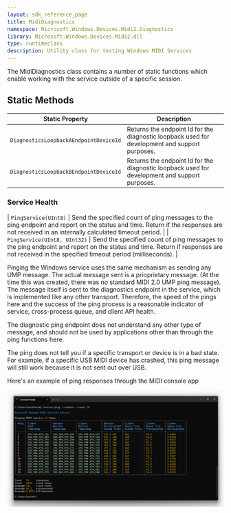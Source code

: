 ```yaml
---
layout: sdk_reference_page
title: MidiDiagnostics
namespace: Microsoft.Windows.Devices.Midi2.Diagnostics
library: Microsoft.Windows.Devices.Midi2.dll
type: runtimeclass
description: Utility class for testing Windows MIDI Services
---
```


The MidiDiagnostics class contains a number of static functions which enable working with the service outside of a specific session. 

## Static Methods

| Static Property | Description |
| --------------- | ----------- |
| `DiagnosticsLoopbackAEndpointDeviceId` | Returns the endpoint Id for the diagnostic loopback used for development and support purposes. |
| `DiagnosticsLoopbackBEndpointDeviceId` | Returns the endpoint Id for the diagnostic loopback used for development and support purposes. |

### Service Health

| `PingService(UInt8)` | Send the specified count of ping messages to the ping endpoint and report on the status and time. Return if the responses are not received in an internally calculated timeout period. |
| `PingService(UInt8, UInt32)` | Send the specified count of ping messages to the ping endpoint and report on the status and time. Return if responses are not received in the specified timeout period (milliseconds). |

Pinging the Windows service uses the same mechanism as sending any UMP message. The actual message sent is a prioprietary message. (At the time this was created, there was no standard MIDI 2.0 UMP ping message). The message itself is sent to the diagnostics endpoint in the service, which is implemented like any other transport. Therefore, the speed of the pings here and the success of the ping process is a reasonable indicator of service, cross-process queue, and client API health.

The diagnostic ping endpoint does not understand any other type of message, and should not be used by applications other than through the ping functions here.

The ping does not tell you if a specific transport or device is in a bad state. For example, if a specific USB MIDI device has crashed, this ping message will still work because it is not sent out over USB.

Here's an example of ping responses through the MIDI console app

![MIDI Console Ping](./console-ping.png)
